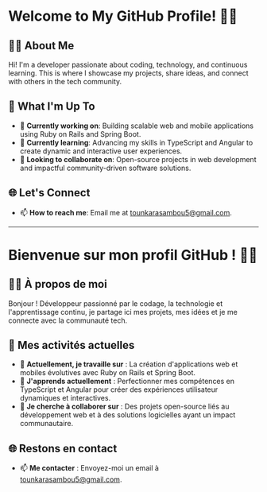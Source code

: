 # Welcome to My GitHub Profile! 👋✨

## 🧑‍💻 About Me

Hi! I'm a developer passionate about coding, technology, and continuous learning. This is where I showcase my projects, share ideas, and connect with others in the tech community.

## 🚀 What I'm Up To

- 🔭 **Currently working on**: Building scalable web and mobile applications using Ruby on Rails and Spring Boot.
- 🌱 **Currently learning**: Advancing my skills in TypeScript and Angular to create dynamic and interactive user experiences.
- 👯 **Looking to collaborate on**: Open-source projects in web development and impactful community-driven software solutions.

## 🌐 Let's Connect

- 📫 **How to reach me**: Email me at [tounkarasambou5@gmail.com](mailto:tounkarasambou5@gmail.com).

---

# Bienvenue sur mon profil GitHub ! 👋✨

## 🧑‍💻 À propos de moi

Bonjour ! Développeur passionné par le codage, la technologie et l'apprentissage continu, je partage ici mes projets, mes idées et je me connecte avec la communauté tech.

## 🚀 Mes activités actuelles

- 🔭 **Actuellement, je travaille sur** : La création d'applications web et mobiles évolutives avec Ruby on Rails et Spring Boot.
- 🌱 **J'apprends actuellement** : Perfectionner mes compétences en TypeScript et Angular pour créer des expériences utilisateur dynamiques et interactives.
- 👯 **Je cherche à collaborer sur** : Des projets open-source liés au développement web et à des solutions logicielles ayant un impact communautaire.

## 🌐 Restons en contact

- 📫 **Me contacter** : Envoyez-moi un email à [tounkarasambou5@gmail.com](mailto:tounkarasambou5@gmail.com).
